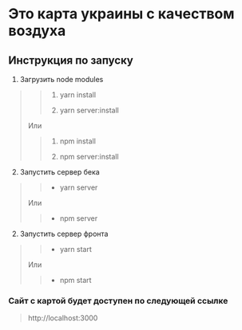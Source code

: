 #  Это карта украины с качеством воздуха
## Инструкция по запуску
1. Загрузить node modules
>> 1. yarn install
>>
>> 2. yarn server:install
>
>Или
>> 1. npm install
>>
>> 2. npm server:install
2. Запустить сервер бека
>> * yarn server
>
>Или
>> * npm server
2. Запустить сервер фронта
>> * yarn start
>
>Или
>> * npm start
### Сайт с картой будет доступен по следующей ссылке
> http://localhost:3000
